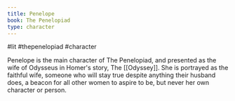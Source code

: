 ```yaml
---
title: Penelope
book: The Penelopiad
type: character
---
```

#lit #thepenelopiad #character

Penelope is the main character of The Penelopiad, and presented as the wife of Odysseus in Homer's story, The [[Odyssey]]. She is portrayed as the faithful wife, someone who will stay true despite anything their husband does, a beacon for all other women to aspire to be, but never her own character or person.
